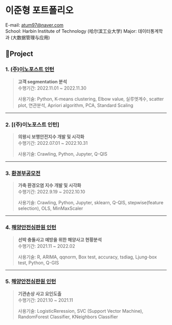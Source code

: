# 이준형 포트폴리오
E-mail: atum97@naver.com \
School: Harbin Institute of Technology (哈尔滨工业大学)
Major: 데이터통계학과 (大数据管理与应用)

## 📌Project
### 1. [(주)이노포스트 인턴](https://github.com/atum97/Lee.Junhyoung_Portfolio/tree/main/%EA%B3%A0%EA%B0%9Dsegmentation)
> **고객 segmentation 분석** \
> 수행기간: 2022.11.01 ~ 2022.11.30
> 
> 사용기술: Python, K-means clustering, Elbow value, 실루엣계수, scatter plot, 연관분석, Apriori algorithm, PCA, Standard Scaling

---

### 2. [(주)이노포스트 인턴]
> **의왕시 보행안전지수 개발 및 시각화** \
> 수행기간: 2022.07.01 ~ 2022.10.31
> 
> 사용기술: Crawling, Python, Jupyter, Q-QIS

---

### 3. [환경부공모전](https://github.com/atum97/Lee.Junhyoung_portfolio/tree/main/%ED%99%98%EA%B2%BD%EC%98%A4%EC%97%BC%20%EC%A7%80%EC%88%98%20%EA%B0%9C%EB%B0%9C)
> **가축 환경오염 지수 개발 및 시각화** \
> 수행기간: 2022.9.19 ~ 2022.10.10
> 
> 사용기술: Crawling, Python, Jupyter, sklearn, Q-QIS, stepwise(feature selection), OLS, MinMaxScaler

---

### 4. [해양안전심판원 인턴](https://github.com/atum97/Lee.Junhyoung_Portfolio/tree/main/%ED%95%B4%EC%96%91%EC%82%AC%EA%B3%A0%20%ED%98%84%ED%99%A9%EB%B6%84%EC%84%9D%EC%9D%84%20%ED%86%B5%ED%95%9C%20%EC%84%A0%EB%B0%95%EC%B6%A9%EB%8F%8C%20%EC%98%88%EB%B0%A9%EC%95%88%20%EB%AA%A8%EC%83%89)
> **선박 충돌사고 예방을 위한 해양사고 현황분석** \
> 수행기간: 2021.11 ~ 2022.02
> 
> 사용기술: R, ARIMA, qqnorm, Box test, accuracy, tsdiag, Ljung-box test, Python, Q-GIS

---

### 5. [해양안전심판원 인턴](https://github.com/atum97/Lee.Junhyoung_Portfolio/tree/main/%EA%B8%B0%EA%B4%80%EC%86%90%EC%83%81%20%EC%9A%94%EC%9D%B8%EB%8F%84%EC%B6%9C)
> **기관손상 사고 요인도출** \
> 수행기간: 2021.10 ~ 2021.11
> 
> 사용기술: LogisticReression, SVC (Support Vector Machine), RandomForest Classifier, KNeighbors Classifier

